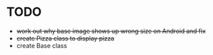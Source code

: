 # TODO

  + ~~work out why base image shows up wrong size on Android and fix~~
  + ~~create Pizza class to display pizza~~
  + create Base class